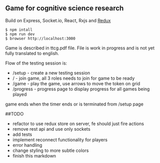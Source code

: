 ## Game for cognitive science research

Build on Express, Socket.io, React, Rxjs and [Redux](https://github.com/gaearon/redux)

```
$ npm intall
$ npm run dev
$ browser http://localhost:3000
```

Game is described in ttcg.pdf file. File is work in progress and is not yet fully translated to english.

Flow of the testing session is:
- /setup - create a new testing session
- / - join game, all 3 roles needs to join for game to be ready
- /game - play the game, use arrows to move the token on grid
- /progress - progress page to display progress for all games being played

game ends when the timer ends or is terminated from /setup page

##TODO
- refactor to use redux store on server, fe should just fire actions
- remove rest api and use only sockets
- add tests
- implement reconnect functionality for players
- error handling
- change styling to more subtle colors
- finish this markdown
